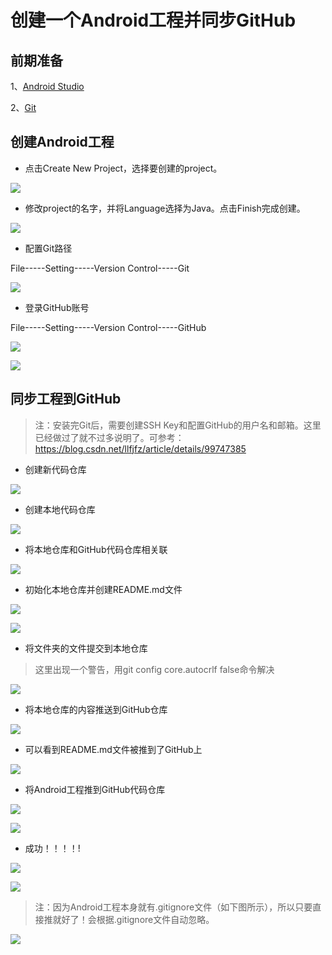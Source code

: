 # 创建一个Android工程并同步GitHub

## 前期准备

1、[Android Studio](http://android-studio.org/)

2、[Git](https://git-scm.com/downloads)

## 创建Android工程

* 点击Create New Project，选择要创建的project。

![](https://github.com/eric-ruhu/MobileApp/blob/master/TestApp/images/1.png?raw=true)

* 修改project的名字，并将Language选择为Java。点击Finish完成创建。

![](https://github.com/eric-ruhu/MobileApp/blob/master/TestApp/images/2.png?raw=true)

* 配置Git路径

File-----Setting-----Version Control-----Git

![](https://github.com/eric-ruhu/MobileApp/blob/master/TestApp/images/3.png?raw=true)

* 登录GitHub账号

File-----Setting-----Version Control-----GitHub

![](https://github.com/eric-ruhu/MobileApp/blob/master/TestApp/images/4.png?raw=true)

![](https://github.com/eric-ruhu/MobileApp/blob/master/TestApp/images/5.png?raw=true)

## 同步工程到GitHub

> 注：安装完Git后，需要创建SSH Key和配置GitHub的用户名和邮箱。这里已经做过了就不过多说明了。可参考：https://blog.csdn.net/llfjfz/article/details/99747385

* 创建新代码仓库

![](https://github.com/eric-ruhu/MobileApp/blob/master/TestApp/images/6.png?raw=true)

* 创建本地代码仓库

![](https://github.com/eric-ruhu/MobileApp/blob/master/TestApp/images/7.png?raw=true)

* 将本地仓库和GitHub代码仓库相关联

![](https://github.com/eric-ruhu/MobileApp/blob/master/TestApp/images/8.png?raw=true)

* 初始化本地仓库并创建README.md文件

![](https://github.com/eric-ruhu/MobileApp/blob/master/TestApp/images/9.png?raw=true)

![](https://github.com/eric-ruhu/MobileApp/blob/master/TestApp/images/10.png?raw=true)

* 将文件夹的文件提交到本地仓库

> 这里出现一个警告，用git config core.autocrlf false命令解决

![](https://github.com/eric-ruhu/MobileApp/blob/master/TestApp/images/11.png?raw=true)

* 将本地仓库的内容推送到GitHub仓库

![](https://github.com/eric-ruhu/MobileApp/blob/master/TestApp/images/12.png?raw=true)

* 可以看到README.md文件被推到了GitHub上

![](https://github.com/eric-ruhu/MobileApp/blob/master/TestApp/images/13.png?raw=true)

* 将Android工程推到GitHub代码仓库

![](https://github.com/eric-ruhu/MobileApp/blob/master/TestApp/images/14.png?raw=true)

![](https://github.com/eric-ruhu/MobileApp/blob/master/TestApp/images/15.png?raw=true)

* 成功！！！！!

![](https://github.com/eric-ruhu/MobileApp/blob/master/TestApp/images/16.png?raw=true)

![](https://github.com/eric-ruhu/MobileApp/blob/master/TestApp/images/17.png?raw=true)

> 注：因为Android工程本身就有.gitignore文件（如下图所示），所以只要直接推就好了！会根据.gitignore文件自动忽略。

![](https://github.com/eric-ruhu/MobileApp/blob/master/TestApp/images/18.png?raw=true)